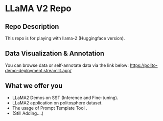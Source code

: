 # LLaMA V2 Repo
## Repo Description
This repo is for playing with llama-2 (Huggingface version).

## Data Visualization & Annotation
You can browse data or self-annotate data via the link below:
https://polito-demo-deployment.streamlit.app/

## What we offer you
- LLaMA2 Demos on SST (Inference and Fine-tuning).
- LLaMA2 application on politosphere dataset.
- The usage of Prompt Template Tool <Langchain>.
- (Still Adding....)